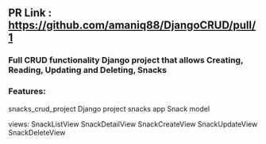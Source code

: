 ## PR Link : https://github.com/amaniq88/DjangoCRUD/pull/1
### Full CRUD functionality  Django project that allows Creating, Reading, Updating and Deleting, Snacks 

### Features: 
snacks_crud_project Django project
snacks app
Snack model


views:
SnackListView 
SnackDetailView 
SnackCreateView
SnackUpdateView 
SnackDeleteView
